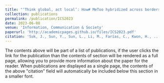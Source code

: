 ```yaml
---
title: "‘Think global, act local’: How# MeToo hybridized across borders and platforms for contextual relevance"
collection: publications
permalink: /publication/ICS2023
date: 2023-06-08
venue: 'Information, Communication & Society'
paperurl: 'http://academicpages.github.io/files/ICS2023.pdf'
citation: 'Suk, J., Sun, Y., Sun, L., Li, M., Farías, C., Kwon, H., ... & Shah, D. V. (2024). ‘Think global, act local’: How# MeToo hybridized across borders and platforms for contextual relevance. <i>Information, Communication & Society</i>, 27(3), 498-519.'
---
```


The contents above will be part of a list of publications, if the user clicks the link for the publication than the contents of section will be rendered as a full page, allowing you to provide more information about the paper for the reader. When publications are displayed as a single page, the contents of the above "citation" field will automatically be included below this section in a smaller font.
